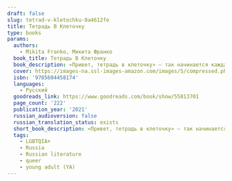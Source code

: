 ```yaml
---
draft: false
slug: tetrad-v-kletochku-0a4612fe
title: Тетрадь В Клеточку
type: books
params:
  authors:
    - Mikita Franko, Микита Франко
  book_title: Тетрадь В Клеточку
  book_description: «Привет, тетрадь в клеточку» — так начинается каждая запись в дневнике Ильи, который он начал вести после переезда. В новом городе Илья очень хочет найти друзей, но с ним разговаривают только девочка-мигрантка и одноклассник, про которого ходят странные слухи. Илья очень хочет казаться обычным, но боится микробов и постоянно моет руки. А еще он очень хочет забыть о страшном Дне S, но тот постоянно возвращается к нему в воспоминаниях.Папа куда-то уходил. Потом вернулся и положил передо мной книгу — «Хорошо быть тихоней».Сказал:— Прочитай.— Она же восемнадцать плюс.— Некоторые книги не могут ждать шесть лет. Они нужны сейчас.
  cover: https://images-na.ssl-images-amazon.com/images/S/compressed.photo.goodreads.com/books/1603901264i/55813701.jpg
  isbn: '9785604458174'
  languages:
    - Русский
  goodreads_link: https://www.goodreads.com/book/show/55813701
  page_count: '222'
  publication_year: '2021'
  russian_audioversion: false
  russian_translation_status: exists
  short_book_description: «Привет, тетрадь в клеточку» — так начинается каждая запись в дневнике Ильи, который он начал вести после переезда. В новом городе Илья очень хочет найти друзей, но с ним разговаривают только...
  tags:
    - LGBTQIA+
    - Russia
    - Russian literature
    - queer
    - young adult (YA)
---
```


